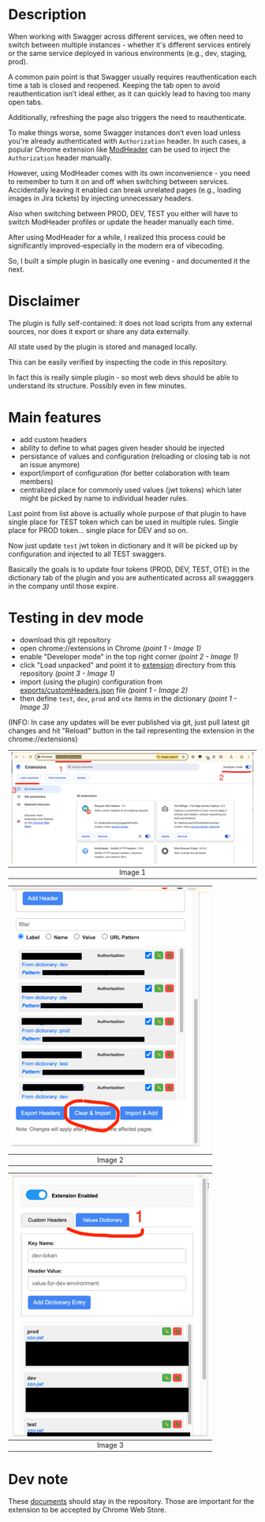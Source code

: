 # Description

When working with Swagger across different services, we often need to switch between multiple instances - whether it's different services entirely or the same service deployed in various environments (e.g., dev, staging, prod).

A common pain point is that Swagger usually requires reauthentication each time a tab is closed and reopened. Keeping the tab open to avoid reauthentication isn’t ideal either, as it can quickly lead to having too many open tabs.

Additionally, refreshing the page also triggers the need to reauthenticate.

To make things worse, some Swagger instances don’t even load unless you're already authenticated with `Authorization` header. In such cases, a popular Chrome extension like [ModHeader](https://chromewebstore.google.com/detail/modheader-modify-http-hea/idgpnmonknjnojddfkpgkljpfnnfcklj?hl=en) can be used to inject the `Authorization` header manually.

However, using ModHeader comes with its own inconvenience - you need to remember to turn it on and off when switching between services. Accidentally leaving it enabled can break unrelated pages (e.g., loading images in Jira tickets) by injecting unnecessary headers.

Also when switching between PROD, DEV, TEST you either will have to switch ModHeader profiles or update the header manually each time.

After using ModHeader for a while, I realized this process could be significantly improved-especially in the modern era of vibecoding.

So, I built a simple plugin in basically one evening - and documented it the next.

# Disclaimer

The plugin is fully self-contained: it does not load scripts from any external sources, nor does it export or share any data externally.

All state used by the plugin is stored and managed locally.

This can be easily verified by inspecting the code in this repository.

In fact this is really simple plugin - so most web devs should be able to understand its structure. Possibly even in few minutes.

# Main features

- add custom headers
- ability to define to what pages given header should be injected
- persistance of values and configuration (reloading or closing tab is not an issue anymore)
- export/import of configuration (for better colaboration with team members)
- centralized place for commonly used values (jwt tokens) which later might be picked by name to individual header rules.

Last point from list above is actually whole purpose of that plugin to have single place for TEST token which can be used in multiple rules. Single place for PROD token... single place for DEV and so on.

Now just update `test` jwt token in dictionary and it will be picked up by configuration and injected to all TEST swaggers.

Basically the goals is to update four tokens (PROD, DEV, TEST, OTE) in the dictionary tab of the plugin and you are authenticated across all swagggers in the company until those expire.

# Testing in dev mode

- download this git repository
- open chrome://extensions in Chrome _(point 1 - Image 1)_
- enable "Developer mode" in the top right corner _(point 2 - Image 1)_
- click "Load unpacked" and point it to [extension](extension) directory from this repository _(point 3 - Image 1)_
- import (using the plugin) configuration from [exports/customHeaders.json](exports/customHeaders.json) file _(point 1 - Image 2)_
- then define `test`, `dev`, `prod` and `ote` items in the dictionary _(point 1 - Image 3)_

(INFO: In case any updates will be ever published via git, just pull latest git changes and hit "Reload" button in the tail representing the extension in the chrome://extensions)

| <img src="img/image1.png" alt="image 1" width="800"/> |
| :---------------------------------------------------: |
|                        Image 1                        |

| <img src="img/image2.png" alt="image 2" width="400"/> |
| :---------------------------------------------------: |
|                        Image 2                        |

| <img src="img/image3.png" alt="image 2" width="400"/> |
| :---------------------------------------------------: |
|                        Image 3                        |

# Dev note

These [documents](documents) should stay in the repository. Those are important for the extension to be accepted by Chrome Web Store.